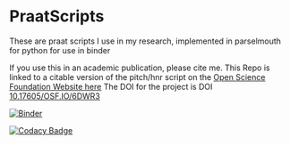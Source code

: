 # PraatScripts
These are praat scripts I use in my research, implemented in parselmouth for python for use in binder

If you use this in an academic publication, please cite me.  This Repo is linked to a citable version of the pitch/hnr script on the <a href = "https://osf.io/6dwr3/">Open Science Foundation Website here</a>  The DOI for the project is DOI <a href ="DOI 10.17605/OSF.IO/6DWR3">10.17605/OSF.IO/6DWR3</a>

[![Binder](https://mybinder.org/badge_logo.svg)](https://mybinder.org/v2/gh/drfeinberg/PraatScripts/master?filepath=Measure%20Pitch%2C%20HNR%2C%20Jitter%2C%20Shimmer%2C%20and%20Formants.ipynb)

[![Codacy Badge](https://api.codacy.com/project/badge/Grade/c4367a81f9744913b892d04b3a6ad121)](https://www.codacy.com/manual/feinberg/PraatScripts?utm_source=github.com&amp;utm_medium=referral&amp;utm_content=drfeinberg/PraatScripts&amp;utm_campaign=Badge_Grade)
